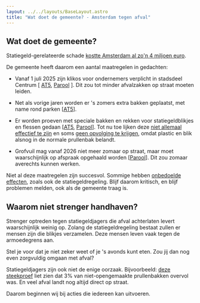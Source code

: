 ```yaml
---
layout: ../../layouts/BaseLayout.astro
title: "Wat doet de gemeente? - Amsterdam tegen afval"
---
```


## Wat doet de gemeente?

Statiegeld-gerelateerde schade 
[kostte Amsterdam al zo'n 4 miljoen euro](https://www.at5.nl/nieuws/232025/schade-statiegeldzoekers-10-miljoen).

De gemeente heeft daarom een aantal maatregelen in gedachten:

- Vanaf 1 juli 2025 zijn klikos voor ondernemers verplicht in stadsdeel Centrum 
  \[
    [AT5](https://www.at5.nl/artikelen/232360/bedrijven-mogen-afval-niet-meer-in-plastic-zakken-op-straat-zetten), 
    [Parool](https://www.parool.nl/amsterdam/nieuwe-maatregel-in-strijd-tegen-afval-ondernemers-moeten-vuilnis-in-kliko-s-dumpen~bcc57962/?referrer=https%3A%2F%2Fwww.google.com%2F)
  \]. Dit zou tot minder afvalzakken op straat moeten leiden.

- Net als vorige jaren worden er 's zomers extra bakken geplaatst, met name rond parken \[[AT5](https://www.at5.nl/nieuws/233210/met-coaches-en-pizzagleuven-hoopt-gemeente-afvaloverlast-in-zomer-tegen-te-gaan)\].

- Er worden proeven met speciale bakken en rekken voor statiegeldblikjes en flessen gedaan 
  \[[AT5](https://www.instagram.com/reel/C8me4MLI9Fo/), 
  [Parool](https://www.parool.nl/amsterdam/speciale-inzamelbakken-voor-blikjes-in-het-vondelpark-maar-weet-de-borrelaar-ze-te-vinden~bba15258/)\]. Tot nu toe lijken deze [niet allemaal effectief te zijn](https://www.nhnieuws.nl/nieuws/337571/amsterdammers-gaan-zelf-de-strijd-aan-tegen-door-statiegeld-zoekers-veroorzaakte-troep) en soms [geen opvolging te krijgen](https://www.parool.nl/amsterdam/zwerfafval-blijft-groot-probleem-in-amsterdam-met-name-in-binnenstad-en-zuidoost~bbf9af6f/), omdat plastic en blik alsnog in de normale prullenbak belandt.

- Grofvuil mag vanaf 2026 niet meer zomaar op straat, maar moet waarschijnlijk op afspraak opgehaald worden 
  \[[Parool](https://www.parool.nl/amsterdam/historische-verandering-in-amsterdam-grofvuil-mag-vanaf-2026-niet-meer-zomaar-op-straat~ba43f970/)\]. Dit zou zomaar averechts kunnen werken.

Niet al deze maatregelen zijn succesvol. Sommige hebben [onbedoelde effecten](https://www.parool.nl/amsterdam/gemeente-roept-op-afval-begin-volgende-week-binnen-te-houden-vanwege-staking-bij-afvalverwerking~bcd73bdf/), zoals ook de statiegeldregeling. Blijf daarom kritisch, en blijf problemen melden, ook als de gemeente traag is.

## Waarom niet strenger handhaven?

Strenger optreden tegen statiegeldjagers die afval achterlaten levert waarschijnlijk weinig op. Zolang de statiegeldregeling bestaat zullen er mensen zijn die blikjes verzamelen. Deze mensen leven vaak tegen de armoedegrens aan.

Stel je voor dat je niet zeker weet of je 's avonds kunt eten. Zou jij dan nog even zorgvuldig omgaan met afval?

Statiegeldjagers zijn ook niet de enige oorzaak. Bijvoorbeeld: [deze steekproef](https://www.uu.nl/sites/default/files/Rapport%20Nationale%20Prullenbakteldag%202024.pdf) liet zien dat 3% van niet-opengemaakte prullenbakken overvol was. En veel afval landt nog altijd direct op straat.

Daarom beginnen wij bij acties die iedereen kan uitvoeren.